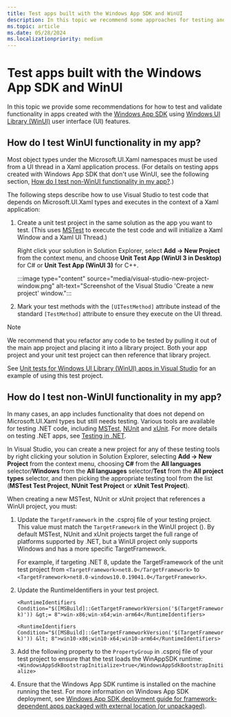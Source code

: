```yaml
---
title: Test apps built with the Windows App SDK and WinUI
description: In this topic we recommend some approaches for testing and validating functionality in apps created with the Windows App SDK and Windows UI Library (WinUI) user interface (UI) features.
ms.topic: article
ms.date: 05/28/2024
ms.localizationpriority: medium
---
```


# Test apps built with the Windows App SDK and WinUI

In this topic we provide some recommendations for how to test and validate functionality in apps created with the [Windows App SDK](/windows/apps/windows-app-sdk/) using [Windows UI Library (WinUI)](/windows/apps/winui/winui3/) user interface (UI) features.

## How do I test WinUI functionality in my app?

Most object types under the Microsoft.UI.Xaml namespaces must be used from a UI thread in a Xaml application process. (For details on testing apps created with Windows App SDK that don't use WinUI, see the following section, [How do I test non-WinUI functionality in my app?](#how-do-i-test-non-winui-functionality-in-my-app).)

The following steps describe how to use Visual Studio to test code that depends on Microsoft.UI.Xaml types and executes in the context of a Xaml application:

1. Create a unit test project in the same solution as the app you want to test. (This uses [MSTest](/visualstudio/test/using-microsoft-visualstudio-testtools-unittesting-members-in-unit-tests) to execute the test code and will initialize a Xaml Window and a Xaml UI Thread.)

   Right click your solution in Solution Explorer, select **Add -> New Project** from the context menu, and choose **Unit Test App (WinUI 3 in Desktop)** for C# or **Unit Test App (WinUI 3)** for C++.

   :::image type="content" source="media/visual-studio-new-project-window.png" alt-text="Screenshot of the Visual Studio 'Create a new project' window.":::

2. Mark your test methods with the `[UITestMethod]` attribute instead of the standard `[TestMethod]` attribute to ensure they execute on the UI thread.

> [!NOTE]
> We recommend that you refactor any code to be tested by pulling it out of the main app project and placing it into a library project. Both your app project and your unit test project can then reference that library project.  

See [Unit tests for Windows UI Library (WinUI) apps in Visual Studio](create-winui-unit-test-project.md) for an example of using this test project.

## How do I test non-WinUI functionality in my app?

In many cases, an app includes functionality that does not depend on Microsoft.UI.Xaml types but still needs testing. Various tools are available for testing .NET code, including [MSTest](/dotnet/core/testing/unit-testing-with-mstest), [NUnit](/dotnet/core/testing/unit-testing-with-nunit) and [xUnit](/dotnet/core/testing/unit-testing-with-dotnet-test). For more details on testing .NET apps, see [Testing in .NET](/dotnet/core/testing/).

In Visual Studio, you can create a new project for any of these testing tools by right clicking your solution in Solution Explorer, selecting **Add -> New Project** from the context menu, choosing **C#** from the **All languages** selector/**Windows** from the **All languages** selector/**Test** from the **All project types** selector, and then picking the appropriate testing tool from the list (**MSTest Test Project**, **NUnit Test Project** or **xUnit Test Project**).

When creating a new MSTest, NUnit or xUnit project that references a WinUI project, you must:

1. Update the `TargetFramework` in the .csproj file of your testing project. This value must match the `TargetFramework` in the WinUI project (). By default MSTest, NUnit and xUnit projects target the full range of platforms supported by .NET, but a WinUI project only supports Windows and has a more specific TargetFramework.

   For example, if targeting .NET 8, update the TargetFramework of the unit test project from
`<TargetFramework>net8.0</TargetFramework>` to `<TargetFramework>net8.0-windows10.0.19041.0</TargetFramework>`.

2. Update the RuntimeIdentifiers in your test project.

   `<RuntimeIdentifiers Condition="$([MSBuild]::GetTargetFrameworkVersion('$(TargetFramework)')) &gt;= 8">win-x86;win-x64;win-arm64</RuntimeIdentifiers>`

   `<RuntimeIdentifiers Condition="$([MSBuild]::GetTargetFrameworkVersion('$(TargetFramework)')) &lt; 8">win10-x86;win10-x64;win10-arm64</RuntimeIdentifiers>`

3. Add the following property to the `PropertyGroup` in .csproj file of your test project to ensure that the test loads the WinAppSDK runtime:
   `<WindowsAppSdkBootstrapInitialize>true</WindowsAppSdkBootstrapInitialize>`

4. Ensure that the Windows App SDK runtime is installed on the machine running the test. For more information on Windows App SDK deployment, see [Windows App SDK deployment guide for framework-dependent apps packaged with external location (or unpackaged)](../../../windows-app-sdk/deploy-unpackaged-apps.md).
